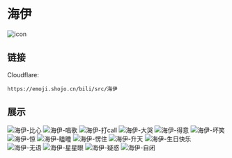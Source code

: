 # 海伊
![icon](https://emoji.shojo.cn/bili/src/海伊/icon.png)
## 链接
Cloudflare:
```
https://emoji.shojo.cn/bili/src/海伊
```
## 展示
![海伊-比心](https://emoji.shojo.cn/bili/src/海伊/海伊-比心.png)
![海伊-唱歌](https://emoji.shojo.cn/bili/src/海伊/海伊-唱歌.png)
![海伊-打call](https://emoji.shojo.cn/bili/src/海伊/海伊-打call.png)
![海伊-大哭](https://emoji.shojo.cn/bili/src/海伊/海伊-大哭.png)
![海伊-得意](https://emoji.shojo.cn/bili/src/海伊/海伊-得意.png)
![海伊-坏笑](https://emoji.shojo.cn/bili/src/海伊/海伊-坏笑.png)
![海伊-惊](https://emoji.shojo.cn/bili/src/海伊/海伊-惊.png)
![海伊-瞌睡](https://emoji.shojo.cn/bili/src/海伊/海伊-瞌睡.png)
![海伊-愣住](https://emoji.shojo.cn/bili/src/海伊/海伊-愣住.png)
![海伊-升天](https://emoji.shojo.cn/bili/src/海伊/海伊-升天.png)
![海伊-生日快乐](https://emoji.shojo.cn/bili/src/海伊/海伊-生日快乐.png)
![海伊-无语](https://emoji.shojo.cn/bili/src/海伊/海伊-无语.png)
![海伊-星星眼](https://emoji.shojo.cn/bili/src/海伊/海伊-星星眼.png)
![海伊-疑惑](https://emoji.shojo.cn/bili/src/海伊/海伊-疑惑.png)
![海伊-自闭](https://emoji.shojo.cn/bili/src/海伊/海伊-自闭.png)
